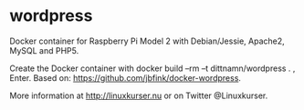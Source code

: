 # wordpress
Docker container for Raspberry Pi Model 2 with Debian/Jessie, Apache2, MySQL and PHP5.

Create the Docker container with docker build –rm –t dittnamn/wordpress . , Enter.
Based on: https://github.com/jbfink/docker-wordpress. 

More information at http://linuxkurser.nu or on Twitter @Linuxkurser.
